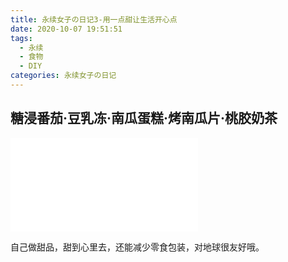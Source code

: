 ```yaml
---
title: 永续女子の日记3-用一点甜让生活开心点
date: 2020-10-07 19:51:51
tags:
  - 永续
  - 食物
  - DIY
categories: 永续女子の日记
---
```


## 糖浸番茄·豆乳冻·南瓜蛋糕·烤南瓜片·桃胶奶茶

<iframe src="//player.bilibili.com/player.html?aid=927270580&bvid=BV1YT4y1c7fV&cid=243148261&page=1" scrolling="no" border="0" frameborder="no" framespacing="0" allowfullscreen="true"> </iframe>

自己做甜品，甜到心里去，还能减少零食包装，对地球很友好哦。
